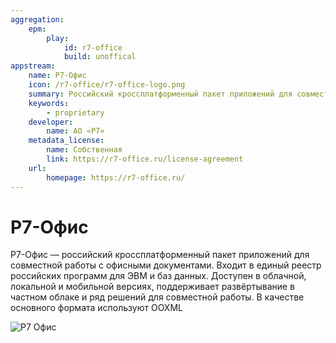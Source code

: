 ```yaml
---
aggregation:
    epm:
        play:
            id: r7-office
            build: unoffical
appstream:
    name: Р7-Офис
    icon: /r7-office/r7-office-logo.png
    summary: Российский кроссплатформенный пакет приложений для совместной работы с офисными документами.
    keywords:
        - proprietary
    developer:
        name: АО «Р7»
    metadata_license:
        name: Собственная
        link: https://r7-office.ru/license-agreement
    url:
        homepage: https://r7-office.ru/
---
```


# Р7-Офис

Р7-Офис — российский кроссплатформенный пакет приложений для совместной работы с офисными документами. Входит в единый реестр российских программ для ЭВМ и баз данных. Доступен в облачной, локальной и мобильной версиях, поддерживает развёртывание в частном облаке и ряд решений для совместной работы. В качестве основного формата используют OOXML

![Р7 Офис](/r7-office/r7-office-1.png)

<!--@include: @apps/_parts/install/content-epm-play.md-->
